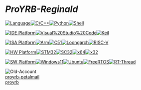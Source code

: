 # ***ProYRB-Reginald***
[![Language](https://img.shields.io/badge/Language:-grey)![C/C++](https://img.shields.io/badge/C/C++-important)![Python](https://img.shields.io/badge/Python-informational)![Shell](https://img.shields.io/badge/Shell-ff69b4)]()

[![IDE Platform](https://img.shields.io/badge/IDE_Platform:-grey)![Visual%20Studio%20Code](https://img.shields.io/badge/-Visual_Studio_Code-1E90FF)![Keil](https://img.shields.io/badge/Keil-238C23)]()

[![ISA Platform](https://img.shields.io/badge/ISA_Platform:-grey)![Arm](https://img.shields.io/badge/Arm-informational)![C51](https://img.shields.io/badge/C51-important)![Loongarch](https://img.shields.io/badge/Loongarch-FF0000)![RISC-V](https://img.shields.io/badge/RISC--V-important)]()

[![HW Platform](https://img.shields.io/badge/HW_Platform:-grey)![STM32](https://img.shields.io/badge/STM32-informational)![SC32](https://img.shields.io/badge/SC32-238C23)![x64](https://img.shields.io/badge/x64-ff69b4)![x32](https://img.shields.io/badge/x32-ff69b4)]()

[![SW Platform](https://img.shields.io/badge/SW_Platform:-grey)![Windows11](https://img.shields.io/badge/Windows11-informational)![Ubuntu](https://img.shields.io/badge/Ubuntu-important)![FreeRTOS](https://img.shields.io/badge/FreeRTOS-success)![RT-Thread](https://img.shields.io/badge/RT%20Thread-0060FF)]()

![Old-Account](https://img.shields.io/badge/Old%20Account:-grey)  
[proyrb-petalmail](https://github.com/proyrb-petalmail/)  
[proyrb](https://github.com/proyrb/)
